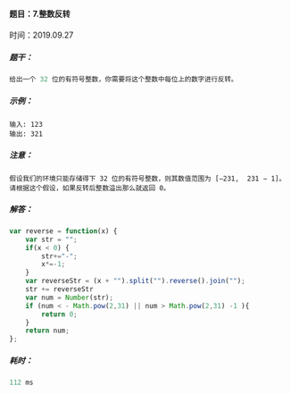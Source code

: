 #### 题目：7.整数反转

时间：2019.09.27

##### 题干：

```javascript
给出一个 32 位的有符号整数，你需要将这个整数中每位上的数字进行反转。
```

##### 示例：

```
输入: 123
输出: 321
```

##### 注意：

```
假设我们的环境只能存储得下 32 位的有符号整数，则其数值范围为 [−231,  231 − 1]。请根据这个假设，如果反转后整数溢出那么就返回 0。
```



##### 解答：

```javascript
var reverse = function(x) {
    var str = "";
    if(x < 0) {
        str+="-";
        x*=-1;
    }
    var reverseStr = (x + "").split("").reverse().join("");
    str += reverseStr
    var num = Number(str);
    if (num < - Math.pow(2,31) || num > Math.pow(2,31) -1 ){
        return 0;
    }    
    return num;
};
```

##### 耗时：

```javascript
112 ms  
```



